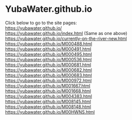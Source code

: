 # YubaWater.github.io

Click below to go to the site pages: <br />
https://yubawater.github.io/ <br />
https://yubawater.github.io/index.html (Same as one above) <br />
https://yubawater.github.io/currently-on-the-river-new.html <br />
https://yubawater.github.io/M000488.html <br />
https://yubawater.github.io/M000491.html <br />
https://yubawater.github.io/M000495.html <br />
https://yubawater.github.io/M000536.html <br />
https://yubawater.github.io/M000681.html <br />
https://yubawater.github.io/M000682.html <br />
https://yubawater.github.io/M000683.html <br />
https://yubawater.github.io/M000972.html <br />
https://yubawater.github.io/M001667.html <br />
https://yubawater.github.io/M001668.html <br />
https://yubawater.github.io/M004383.html <br />
https://yubawater.github.io/M008145.html <br />
https://yubawater.github.io/M008148.html <br />
https://yubawater.github.io/M00HWNS.html <br />
